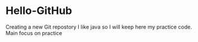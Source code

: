 # Hello-GitHub
Creating a new Git repostory
I like java so I will keep here my practice code.
Main focus on practice 
